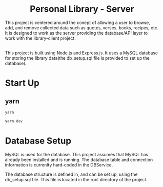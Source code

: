 <h1 align="center">Personal Library - Server</h1>

This project is centered around the conept of allowing a user to browse, add, and remove collected data such as quotes, verses, books, recipes, etc. It is designed to work as the server providing the database/API layer to work with the library-client project.<br /><br />

This project is built using Node.js and Express.js. It uses a MySQL database for storing the library data(the db_setup.sql file is provided to set up the database).
<br />

# Start Up

## yarn

```sh
yarn
```

```sh
yarn dev
```

# Database Setup

MySQL is used for the database. This project assumes that MySQL has already been installed and is running. The database table and connection information is currenlty hard-coded in the DBService.

The database structure is defined in, and can be set up, using the db_setup.sql file. This file is located in the root directory of the project.
